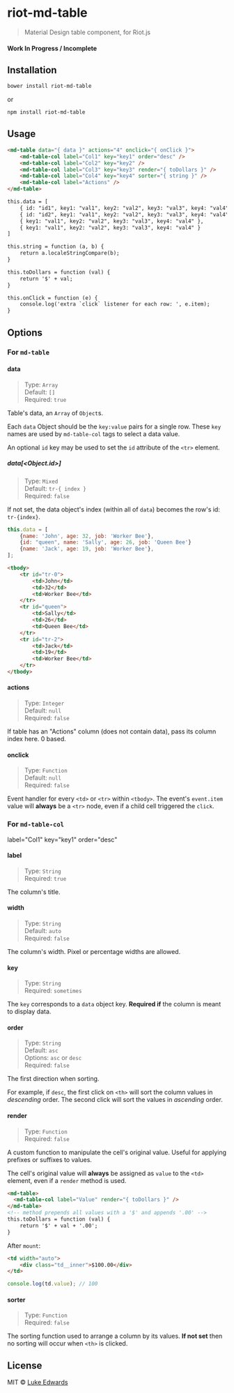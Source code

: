 # riot-md-table
> Material Design table component, for Riot.js

#### Work In Progress / Incomplete

## Installation

```bash
bower install riot-md-table
```

or

```bash
npm install riot-md-table
```

## Usage

```html
<md-table data="{ data }" actions="4" onclick="{ onClick }">
	<md-table-col label="Col1" key="key1" order="desc" />
	<md-table-col label="Col2" key="key2" />
	<md-table-col label="Col3" key="key3" render="{ toDollars }" />
	<md-table-col label="Col4" key="key4" sorter="{ string }" />
	<md-table-col label="Actions" />
</md-table>

this.data = [
	{ id: "id1", key1: "val1", key2: "val2", key3: "val3", key4: "val4" },
	{ id: "id2", key1: "val1", key2: "val2", key3: "val3", key4: "val4" },
	{ key1: "val1", key2: "val2", key3: "val3", key4: "val4" },
	{ key1: "val1", key2: "val2", key3: "val3", key4: "val4" }
]

this.string = function (a, b) {
	return a.localeStringCompare(b);
}

this.toDollars = function (val) {
	return '$' + val;
}

this.onClick = function (e) {
	console.log('extra `click` listener for each row: ', e.item);
}
```

## Options

### For `md-table`

#### data

> Type: `Array` <br>
> Default: `[]` <br>
> Required: `true`

Table's data, an `Array` of `Object`s.

Each `data` Object should be the `key:value` pairs for a single row. These `key` names are used by `md-table-col` tags to select a data value.

An optional `id` key may be used to set the `id` attribute of the `<tr>` element.

##### data[<Object.id>]

> Type: `Mixed` <br>
> Default: `tr-{ index }` <br>
> Required: `false`

If not set, the data object's index (within all of `data`) becomes the row's id: `tr-{index}`.

```js
this.data = [
	{name: 'John', age: 32, job: 'Worker Bee'},
	{id: "queen", name: 'Sally', age: 26, job: 'Queen Bee'}
	{name: 'Jack', age: 19, job: 'Worker Bee'},
];
```

```html
<tbody>
	<tr id="tr-0">
		<td>John</td>
		<td>32</td>
		<td>Worker Bee</td>
	</tr>
	<tr id="queen">
		<td>Sally</td>
		<td>26</td>
		<td>Queen Bee</td>
	</tr>
	<tr id="tr-2">
		<td>Jack</td>
		<td>19</td>
		<td>Worker Bee</td>
	</tr>
</tbody>
```

#### actions

> Type: `Integer` <br>
> Default: `null` <br>
> Required: `false`

If table has an "Actions" column (does not contain data), pass its column index here. 0 based.

#### onclick

> Type: `Function` <br>
> Default: `null` <br>
> Required: `false`

Event handler for every `<td>` or `<tr>` within `<tbody>`. The event's `event.item` value will **always** be a `<tr>` node, even if a child cell triggered the `click`.

### For `md-table-col`

label="Col1" key="key1" order="desc"
#### label

> Type: `String` <br>
> Required: `true`

The column's title.

#### width

> Type: `String` <br>
> Default: `auto` <br>
> Required: `false`

The column's width. Pixel or percentage widths are allowed.

#### key

> Type: `String` <br>
> Required: `sometimes`

The `key` corresponds to a `data` object key. **Required if** the column is meant to display data.

#### order

> Type: `String` <br>
> Default: `asc` <br>
> Options: `asc` or `desc` <br>
> Required: `false`

The first direction when sorting. 

For example, if `desc`, the first click on `<th>` will sort the column values in _descending_ order. The second click will sort the values in _ascending_ order.

#### render

> Type: `Function` <br>
> Required: `false`

A custom function to manipulate the cell's original value. Useful for applying prefixes or suffixes to values.

The cell's original value will **always** be assigned as `value` to the `<td>` element, even if a `render` method is used.

```html
<md-table>
  <md-table-col label="Value" render="{ toDollars }" />
</md-table>
<!-- method prepends all values with a '$' and appends '.00' -->
this.toDollars = function (val) {
	return '$' + val + '.00';
}
```

After `mount`:

```html
<td width="auto">
	<div class="td__inner">$100.00</div>
</td>
```

```js
console.log(td.value); // 100
```

#### sorter

> Type: `Function` <br>
> Required: `false`

The sorting function used to arrange a column by its values. **If not set** then no sorting will occur when `<th>` is clicked.

## License

MIT © [Luke Edwards](https://lukeed.com)
